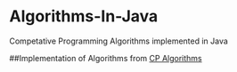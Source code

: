 # Algorithms-In-Java
Competative Programming Algorithms implemented in Java

##Implementation of Algorithms from [CP Algorithms](https://cp-algorithms.com/)

